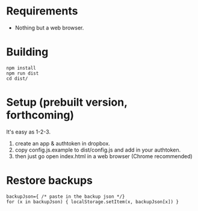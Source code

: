 # Requirements
- Nothing but a web browser.

# Building
```
npm install
npm run dist
cd dist/
```

# Setup (prebuilt version, forthcoming)
It's easy as 1-2-3.
1. create an app & authtoken in dropbox.
2. copy config.js.example to dist/config.js and add in your authtoken.
3. then just go open index.html in a web browser (Chrome recommended)

# Restore backups
```
backupJson={ /* paste in the backup json */}
for (x in backupJson) { localStorage.setItem(x, backupJson[x]) }
```
